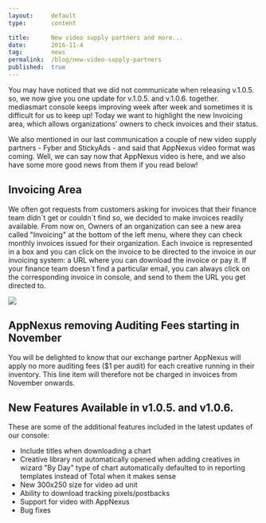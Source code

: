 ```yaml
---
layout:     default
type:       content

title:      New video supply partners and more...
date:       2016-11-4
tag:        news
permalink:  /blog/new-video-supply-partners
published:  true
---
```


You may have noticed that we did not communicate when releasing v.1.0.5. so, we now give you one update for v.1.0.5. and v.1.0.6. together. mediasmart console keeps improving week after week and sometimes it is difficult for us to keep up! Today we want to highlight the new Invoicing area, which allows organizations' owners to check invoices and their status.

We also mentioned in our last communication a couple of new video supply partners - Fyber and StickyAds - and said that AppNexus video format was coming. Well, we can say now that AppNexus video is here, and we also have some more good news from them if you read below!

## Invoicing Area

We often got requests from customers asking for invoices that their finance team didn´t get or couldn´t find so, we decided to make invoices readily available. From now on, Owners of an organization can see a new area called "Invoicing" at the bottom of the left menu, where they can check monthly invoices issued for their organization. Each invoice is represented in a box and you can click on the invoice to be directed to the invoice in our invoicing system: a URL where you can download the invoice or pay it. If your finance team doesn´t find a particular email, you can always click on the corresponding invoice in console, and send to them the URL you get directed to.

![](https://gallery.mailchimp.com/1549aa3ecd52831ec32b07e7c/images/6e1a5f67-1cd3-4bcc-88b8-4079b1dd3002.png)

## AppNexus removing Auditing Fees starting in November
You will be delighted to know that our exchange partner AppNexus will apply no more auditing fees ($1 per audit) for each creative running in their inventory. This line item will therefore not be charged in invoices from November onwards.

## New Features Available in v1.0.5. and v1.0.6.
These are some of the additional features included in the latest updates of our console:

 - Include titles when downloading a chart
 - Creative library not automatically opened when adding creatives in wizard
"By Day" type of chart automatically defaulted to in reporting templates instead of Total when it makes sense
 - New 300x250 size for video ad unit
 - Ability to download tracking pixels/postbacks
 - Support for video with AppNexus
 - Bug fixes
